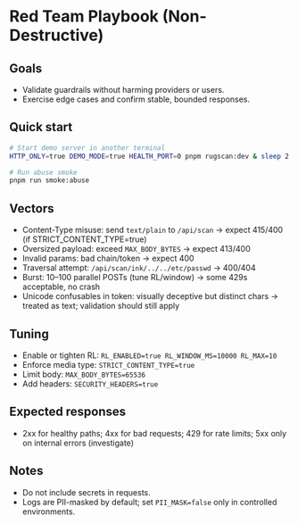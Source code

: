 # Red Team Playbook (Non-Destructive)

## Goals
- Validate guardrails without harming providers or users.
- Exercise edge cases and confirm stable, bounded responses.

## Quick start
```sh
# Start demo server in another terminal
HTTP_ONLY=true DEMO_MODE=true HEALTH_PORT=0 pnpm rugscan:dev & sleep 2

# Run abuse smoke
pnpm run smoke:abuse
```

## Vectors
- Content-Type misuse: send `text/plain` to `/api/scan` → expect 415/400 (if STRICT_CONTENT_TYPE=true)
- Oversized payload: exceed `MAX_BODY_BYTES` → expect 413/400
- Invalid params: bad chain/token → expect 400
- Traversal attempt: `/api/scan/ink/../../etc/passwd` → 400/404
- Burst: 10–100 parallel POSTs (tune RL/window) → some 429s acceptable, no crash
- Unicode confusables in token: visually deceptive but distinct chars → treated as text; validation should still apply

## Tuning
- Enable or tighten RL: `RL_ENABLED=true RL_WINDOW_MS=10000 RL_MAX=10`
- Enforce media type: `STRICT_CONTENT_TYPE=true`
- Limit body: `MAX_BODY_BYTES=65536`
- Add headers: `SECURITY_HEADERS=true`

## Expected responses
- 2xx for healthy paths; 4xx for bad requests; 429 for rate limits; 5xx only on internal errors (investigate)

## Notes
- Do not include secrets in requests.
- Logs are PII-masked by default; set `PII_MASK=false` only in controlled environments.


